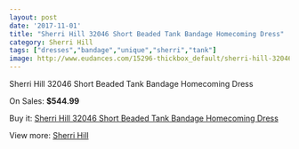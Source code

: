 ```yaml
---
layout: post
date: '2017-11-01'
title: "Sherri Hill 32046 Short Beaded Tank Bandage Homecoming Dress"
category: Sherri Hill
tags: ["dresses","bandage","unique","sherri","tank"]
image: http://www.eudances.com/15296-thickbox_default/sherri-hill-32046-short-beaded-tank-bandage-homecoming-dress.jpg
---
```

Sherri Hill 32046 Short Beaded Tank Bandage Homecoming Dress

On Sales: **$544.99**
<a href="https://www.eudances.com/en/sherri-hill/4529-sherri-hill-32046-short-beaded-tank-bandage-homecoming-dress.html"><amp-img layout="responsive" width="600" height="600" src="//www.eudances.com/15296-thickbox_default/sherri-hill-32046-short-beaded-tank-bandage-homecoming-dress.jpg" alt="Sherri Hill 32046 Short Beaded Tank Bandage Homecoming Dress 0" /></a>
<a href="https://www.eudances.com/en/sherri-hill/4529-sherri-hill-32046-short-beaded-tank-bandage-homecoming-dress.html"><amp-img layout="responsive" width="600" height="600" src="//www.eudances.com/15299-thickbox_default/sherri-hill-32046-short-beaded-tank-bandage-homecoming-dress.jpg" alt="Sherri Hill 32046 Short Beaded Tank Bandage Homecoming Dress 1" /></a>
<a href="https://www.eudances.com/en/sherri-hill/4529-sherri-hill-32046-short-beaded-tank-bandage-homecoming-dress.html"><amp-img layout="responsive" width="600" height="600" src="//www.eudances.com/15298-thickbox_default/sherri-hill-32046-short-beaded-tank-bandage-homecoming-dress.jpg" alt="Sherri Hill 32046 Short Beaded Tank Bandage Homecoming Dress 2" /></a>
<a href="https://www.eudances.com/en/sherri-hill/4529-sherri-hill-32046-short-beaded-tank-bandage-homecoming-dress.html"><amp-img layout="responsive" width="600" height="600" src="//www.eudances.com/15297-thickbox_default/sherri-hill-32046-short-beaded-tank-bandage-homecoming-dress.jpg" alt="Sherri Hill 32046 Short Beaded Tank Bandage Homecoming Dress 3" /></a>

Buy it: [Sherri Hill 32046 Short Beaded Tank Bandage Homecoming Dress](https://www.eudances.com/en/sherri-hill/4529-sherri-hill-32046-short-beaded-tank-bandage-homecoming-dress.html "Sherri Hill 32046 Short Beaded Tank Bandage Homecoming Dress")

View more: [Sherri Hill](https://www.eudances.com/en/80-Sherri-Hill "Sherri Hill")